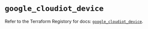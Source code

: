 # `google_cloudiot_device`

Refer to the Terraform Registory for docs: [`google_cloudiot_device`](https://registry.terraform.io/providers/hashicorp/google/4.80.0/docs/resources/cloudiot_device).

